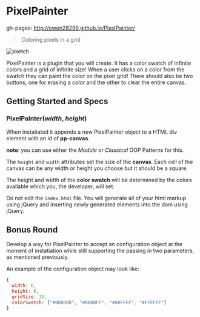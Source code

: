 PixelPainter
============


gh-pages: http://owen28299.github.io/PixelPainter/



> Coloring pixels in a grid

![sketch](http://i.imgur.com/6kLmYWp.png)

PixelPainter is a plugin that you will create. It has a color swatch of infinite colors and a grid of infinite size! When a user clicks on a color from the swatch they can paint the color on the pixel grid! There should also be two buttons, one for erasing a color and the other to clear the entire canvas.

## Getting Started and Specs

### PixelPainter(_width_, _height_)
When instatiated it appends a new PixelPainter object to a HTML div element with an id of **pp-canvas**.

**note**: you can use either the _Module_ or _Classical_ OOP Patterns for this.

The `height` and `width` attributes set the size of the **canvas**. Each cell of the canvas can be any width or height you choose but it should be a square.

The height and width of the **color swatch** will be determined by the colors available which you, the developer, will set.

Do not edit the `index.html` file. You will generate all of your html markup using jQuery and inserting newly generated elements into the dom using jQuery.

## Bonus Round
Develop a way for PixelPainter to accept an configuration object at the moment of instatiation while still supporting the passing in two parameters, as mentioned previously.

An example of the configuration object may look like:

```javascript
{
  width: 6,
  height: 6,
  gridSize: 10,
  colorSwatch: ["#000000", "#0000FF", "#00FFFF", "#FFFFFF"]
}
```
